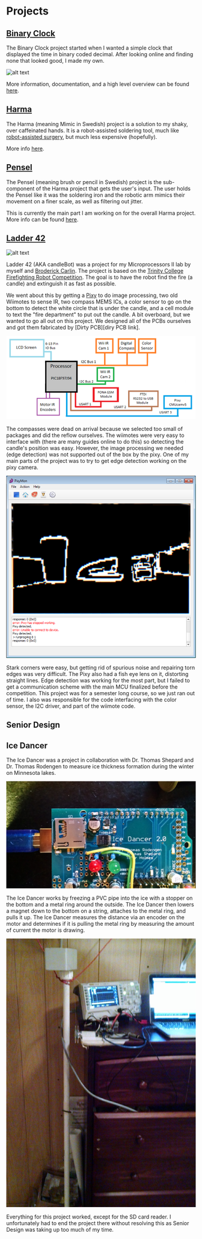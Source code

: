 
# Projects

## [Binary Clock][Binary Clock Link]

The Binary Clock project started when I wanted a simple clock that displayed the
time in binary coded decimal. After looking online and finding none that looked
good, I made my own.

![alt text][Binary Clock picture]

More information, documentation, and a high level overview can be found
[here][Binary Clock Link].

## [Harma][Harma Link]

The Harma (meaning Mimic in Swedish) project is a solution to my shaky, over caffeinated hands.
It is a robot-assisted soldering tool, much like [robot-assisted surgery][Robot Assisted Surgery],
but much less expensive (hopefully).

More info [here][Harma Link].

## [Pensel][Pensel Link]

The Pensel (meaning brush or pencil in Swedish) project is the sub-component of the Harma
project that gets the user's input. The user holds the Pensel like it was the soldering
iron and the robotic arm mimics their movement on a finer scale, as well as filtering
out jitter.

This is currently the main part I am working on for the overall Harma project.
More info can be found [here][Pensel Link].

## [Ladder 42][Ladder 42 Link]

![alt text][Ladder 42 complete]

Ladder 42 (AKA candleBot) was a project for my Microprocessors II lab by myself
and [Broderick Carlin][Broderick Link]. The project is based on the
[Trinity College Firefighting Robot Competition][trinity robot link].
The goal is to have the robot find the fire (a candle) and extinguish it as fast as possible.

We went about this by getting a [Pixy][pixy link] to do image processing,
two old Wiimotes to sense IR, two compass MEMS ICs, a color sensor to go on the bottom to detect the
white circle that is under the candle, and a cell module to text the "fire department" to put out the candle.
A bit overboard, but we wanted to go all out on this project. We designed
all of the PCBs ourselves and got them fabricated by [Dirty PCB][diry PCB link].

![alt text][Ladder 42 block diagram]

The compasses were dead on arrival because we selected too small of packages and did the reflow
ourselves. The wiimotes were very easy to interface with (there are many guides online to do this) so
detecting the candle's position was easy. However, the image processing we needed (edge detection) was
not supported out of the box by the pixy. One of my main parts of the project was to try to
get edge detection working on the pixy camera.

![alt text][Ladder 42 Edge Detection]

Stark corners were easy, but getting rid of spurious noise and repairing torn edges was very
difficult. The Pixy also had a fish eye lens on it, distorting straight lines. Edge detection
was working for the most part, but I failed to get a communication scheme with the main
MCU finalized before the competition. This project was for a semester long course, so we
just ran out of time. I also was responsible for the code interfacing with the color sensor, the I2C
driver, and part of the wiimote code.

## Senior Design



## Ice Dancer

The Ice Dancer was a project in collaboration with Dr. Thomas Shepard and
Dr. Thomas Rodengen to measure ice thickness formation during the winter on
Minnesota lakes.

![alt text][Ice Dancer PCB pic]

The Ice Dancer works by freezing a PVC pipe into the ice with a stopper on the bottom
and a metal ring around the outside. The Ice Dancer then lowers a magnet down to the bottom
on a string, attaches to the metal ring, and pulls it up. The Ice Dancer measures the distance
via an encoder on the motor and determines if it is pulling the metal ring by measuring the
amount of current the motor is drawing.

![alt text][Ice Dancer Test pic]

Everything for this project worked, except for the SD card reader. I unfortunately
had to end the project there without resolving this as Senior Design was taking up
too much of my time.


[Broderick Link]: https://www.linkedin.com/in/broderick-carlin-90707879/
[trinity robot link]: http://www.trinityrobotcontest.org/
[pixy link]: http://charmedlabs.com/default/pixy-cmucam5/
[dirty PCB link]: http://dirtypcbs.com/store/pcbs

[Binary Clock picture]: http://raw.githubusercontent.com/TDHolmes/BinaryClock/master/documents/pictures/BinaryClock_rev1.JPG "Binary Clock v1 displaying 20:31:08 (8:31 PM)"
[Binary Clock Link]: http://www.holmesengineering.com/BinaryClock "Binary Clock Project Page"

[Harma Link]: http://www.holmesengineering.com/Harma "Harma Project Page"
[Robot Assisted Surgery]: http://en.wikipedia.org/wiki/Robot-assisted_surgery

[Pensel Link]: http://www.holmesengineering.com/Harma/Pensel "Pensel Project Page"

[Ladder 42 Link]: https://github.com/beeedy/candleBot "Ladder 42 Project Page"
[Ladder 42 complete]: https://github.com/beeedy/candleBot/blob/master/Images/Pics%20of%20finished%20bot/IMG_0164.png?raw=true "Final design"
[Ladder 42 block diagram]: https://raw.githubusercontent.com/beeedy/candleBot/master/Images/Communication%20Lines.png "Ladder 42 Block Diagram"
[Ladder 42 Edge Detection]: https://raw.githubusercontent.com/beeedy/candleBot/master/Images/PixyEdgeDetectProofOfConcept.png "Edge Detection of a coffee cup, stapler, and box"

[Ice Dancer PCB pic]: https://raw.githubusercontent.com/TDHolmes/tdholmes.github.io/master/_pictures/icedancer_PCB.jpg "Ice Dancer Arduino shield"
[Ice Dancer Test pic]: https://raw.githubusercontent.com/TDHolmes/tdholmes.github.io/master/_pictures/icedancer_test_cropped.jpg "A test of the Ice Dancer prototype"
